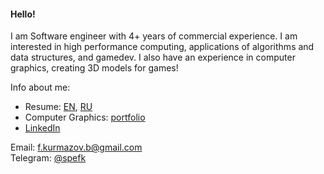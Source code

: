 #### Hello!

I am Software engineer with 4+ years of commercial experience. I am interested in high performance computing, applications of algorithms and data structures, and gamedev. I also have an experience in computer graphics, creating 3D models for games!

Info about me:
- Resume: [EN](https://docs.google.com/document/d/1jTKbII8Z8JvA9LL3nZ9DY9yWXMiLv0pPbOu1TVa0zwU/edit?usp=sharing), [RU](https://docs.google.com/document/d/1_yyY-KNpKpYeuDe9xGdgbplejmLixBAn66gkEZ3gDfE/edit?usp=sharing)
- Computer Graphics: [portfolio](https://www.artstation.com/specter)
- [LinkedIn](https://www.linkedin.com/in/spefk/)

Email: f.kurmazov.b@gmail.com  
Telegram: [@spefk](https://t.me/spefk)

